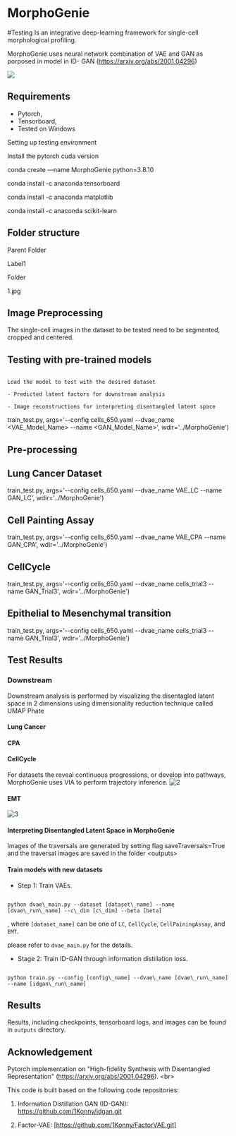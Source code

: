 # MorphoGenie
#Testing
Is an integrative deep-learning framework for single-cell morphological profiling.

MorphoGenie uses neural network combination of VAE and GAN as porposed in model in ID- GAN (https://arxiv.org/abs/2001.04296)

![](https://github.com/rashmisrm/MorphoGenie/blob/main/Figures/Fig-1B.png)

## Requirements

- Pytorch,
- Tensorboard,
- Tested on Windows

Setting up testing environment

Install the pytorch cuda version

conda create —name MorphoGenie python=3.8.10

conda install -c anaconda tensorboard

conda install -c anaconda matplotlib

conda install -c anaconda scikit-learn

## Folder structure

Parent Folder

Label1

Folder

1.jpg

## Image Preprocessing

The single-cell images in the dataset to be tested need to be segmented, cropped and centered.

## Testing with pre-trained models

```

Load the model to test with the desired dataset

- Predicted latent factors for downstream analysis

- Image reconstructions for interpreting disentangled latent space

```

train\_test.py, args='--config cells\_650.yaml --dvae\_name \<VAE\_Model\_Name\> --name \<GAN\_Model\_Name\>', wdir='../MorphoGenie')

## Pre-processing

## Lung Cancer Dataset

train\_test.py, args='--config cells\_650.yaml --dvae\_name VAE\_LC --name GAN\_LC', wdir='../MorphoGenie')

## Cell Painting Assay

train\_test.py, args='--config cells\_650.yaml --dvae\_name VAE\_CPA --name GAN\_CPA', wdir='../MorphoGenie')

## CellCycle

train\_test.py, args='--config cells\_650.yaml --dvae\_name cells\_trial3 --name GAN\_Trial3', wdir='../MorphoGenie')

## Epithelial to Mesenchymal transition

train\_test.py, args='--config cells\_650.yaml --dvae\_name cells\_trial3 --name GAN\_Trial3', wdir='../MorphoGenie')



## Test Results

### Downstream

Downstream analysis is performed by visualizing the disentagled latent space in 2 dimensions using dimensionality reduction technique called UMAP Phate

#### Lung Cancer

#### CPA

#### CellCycle

For datasets the reveal continuous progressions, or develop into pathways, MorphoGenie uses VIA to perform trajectory inference.
![2](https://github.com/rashmisrm/MorphoGenie/blob/main/Figures/AnimateCCy.png)

#### EMT
![3](https://github.com/rashmisrm/MorphoGenie/blob/main/Figures/Animate.png)


#### Interpreting Disentangled Latent Space in MorphoGenie

Images of the traversals are generated by setting flag saveTraversals=True and the traversal images are saved in the folder \<outputs\>

#### Train models with new datasets

- Step 1: Train VAEs.

```

python dvae\_main.py --dataset [dataset\_name] --name [dvae\_run\_name] --c\_dim [c\_dim] --beta [beta]

```

, where `[dataset_name]` can be one of `LC`, `CellCycle`, `CellPainingAssay`, and `EMT`.

please refer to `dvae_main.py` for the details.

- Stage 2: Train ID-GAN through information distillation loss.

```

python train.py --config [config\_name] --dvae\_name [dvae\_run\_name] --name [idgan\_run\_name]

```

## Results

Results, including checkpoints, tensorboard logs, and images can be found in `outputs` directory.

## Acknowledgement

Pytorch implementation on "High-fidelity Synthesis with Disentangled Representation" (https://arxiv.org/abs/2001.04296). \<br\>

This code is built based on the following code repositories:

1. Information Distillation GAN (ID-GAN): https://github.com/1Konny/idgan.git

2. Factor-VAE: [https://github.com/1Konny/FactorVAE.git]